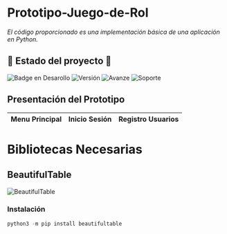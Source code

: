 # Prototipo-Juego-de-Rol

_El código proporcionado es una implementación básica de una aplicación en Python._

## 🚧 Estado del proyecto 🚧

![Badge en Desarollo](https://img.shields.io/badge/STATUS-EN%20DESAROLLO-green)
![Versión](https://img.shields.io/badge/Versi%C3%B3n-1.0.5-blue)
![Avanze](https://img.shields.io/badge/Porcentaje-30%25-green)
![Soporte](https://img.shields.io/badge/Soporte-Windows%7CMacOS%7CLinux-brightgreen)

## Presentación del Prototipo
| Menu Principal | Inicio Sesión | Registro Usuarios |
|----------|----------|----------|

# Bibliotecas Necesarias

## __BeautifulTable__

![BeautifulTable](https://i.imgur.com/QNA8FBG.png)

### Instalación

```python
python3 -m pip install beautifultable
```

